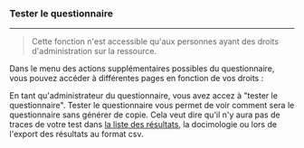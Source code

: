 ### Tester le questionnaire

---

> Cette fonction n'est accessible qu'aux personnes ayant des droits d'administration sur la ressource.

Dans le menu des actions supplémentaires possibles du questionnaire, vous pouvez accéder à différentes pages en fonction de vos droits :

En tant qu'administrateur du questionnaire, vous avez accez à "tester le questionnaire". Tester le questionnaire vous permet de voir comment sera le questionnaire sans générer de copie. Cela veut dire qu'il n'y aura pas de traces de votre test dans [la liste des résultats](result_list.md), la docimologie ou lors de l'export des résultats au format csv.

